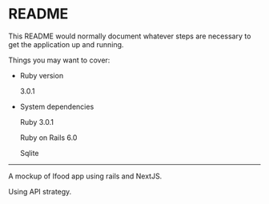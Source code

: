 # README

This README would normally document whatever steps are necessary to get the
application up and running.

Things you may want to cover:

* Ruby version

  3.0.1

* System dependencies

  Ruby 3.0.1

  Ruby on Rails 6.0

  Sqlite

-------------------
A mockup of Ifood app 
using rails and NextJS.

Using API strategy.
